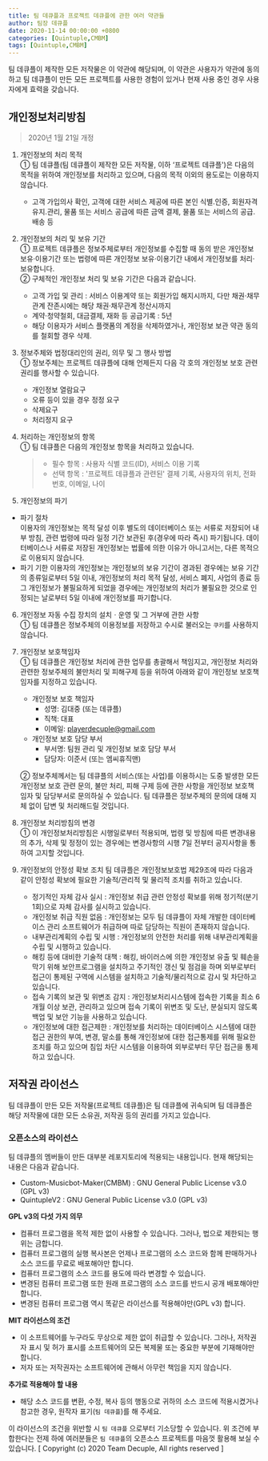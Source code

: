 ```yaml
---
title: 팀 데큐플과 프로젝트 데큐플에 관한 여러 약관들
author: 팀장 데큐플
date: 2020-11-14 00:00:00 +0800
categories: [Quintuple,CMBM]
tags: [Quintuple,CMBM]
---
```


팀 데큐플이 제작한 모든 저작물은 이 약관에 해당되며, 이 약관은 사용자가 약관에 동의하고 팀 데큐플이 만든 모든 프로젝트를 사용한 경험이 있거나 현재 사용 중인 경우 사용자에게 효력을 갖습니다.

## 개인정보처리방침
> 2020년 1월 21일 개정

1. 개인정보의 처리 목적  
① 팀 데큐플(팀 데큐플이 제작한 모든 저작물, 이하 ‘프로젝트 데큐플')은 다음의 목적을 위하여 개인정보를 처리하고 있으며, 다음의 목적 이외의 용도로는 이용하지 않습니다.
    * 고객 가입의사 확인, 고객에 대한 서비스 제공에 따른 본인 식별․인증, 회원자격 유지․관리, 물품 또는 서비스 공급에 따른 금액 결제, 물품 또는 서비스의 공급․배송 등
      
2. 개인정보의 처리 및 보유 기간  
① 프로젝트 데큐플은 정보주체로부터 개인정보를 수집할 때 동의 받은 개인정보 보유·이용기간 또는 법령에 따른 개인정보 보유·이용기간 내에서 개인정보를 처리·보유합니다.  
② 구체적인 개인정보 처리 및 보유 기간은 다음과 같습니다.
    * 고객 가입 및 관리 : 서비스 이용계약 또는 회원가입 해지시까지, 다만 채권·채무관계 잔존시에는 해당 채권·채무관계 정산시까지
    * 계약·청약철회, 대금결제, 재화 등 공급기록 : 5년
    * 해당 이용자가 서비스 플랫폼의 계정을 삭제하였거나, 개인정보 보관 약관 동의를 철회할 경우 삭제.
      
3. 정보주체와 법정대리인의 권리, 의무 및 그 행사 방법  
① 정보주체는 프로젝트 데큐플에 대해 언제든지 다음 각 호의 개인정보 보호 관련 권리를 행사할 수 있습니다.
    * 개인정보 열람요구
    * 오류 등이 있을 경우 정정 요구
    * 삭제요구
    * 처리정지 요구
      
4. 처리하는 개인정보의 항목  
① 팀 데큐플은 다음의 개인정보 항목을 처리하고 있습니다.
    > * 필수 항목 : 사용자 식별 코드(ID), 서비스 이용 기록
    > * 선택 항목 : '프로젝트 데큐플과 관련된' 결제 기록, 사용자의 위치, 전화번호, 이메일, 나이
      
5. 개인정보의 파기  
 * 파기 절차  
 이용자의 개인정보는 목적 달성 이후 별도의 데이터베이스 또는 서류로 저장되어 내부 방침, 관련 법령에 따라 일정 기간 보관된 후(경우에 따라 즉시) 파기됩니다. 데이터베이스나 서류로 저장된 개인정보는 법률에 의한 이유가 아니고서는, 다른 목적으로 이용되지 않습니다.
 * 파기 기한
 이용자의 개인정보는 개인정보의 보유 기간이 경과된 경우에는 보유 기간의 종류일로부터 5일 이내, 개인정보의 처리 목적 달성, 서비스 폐지, 사업의 종료 등 그 개인정보가 불필요하게 되었을 경우에는 개인정보의 처리가 불필요한 것으로 인정되는 날로부터 5일 이내에 개인정보를 파기합니다.
  
6. 개인정보 자동 수집 장치의 설치ㆍ운영 및 그 거부에 관한 사항  
① 팀 데큐플은 정보주체의 이용정보를 저장하고 수시로 불러오는 `쿠키`를 사용하지 않습니다.
  
7. 개인정보 보호책임자  
① 팀 데큐플은 개인정보 처리에 관한 업무를 총괄해서 책임지고, 개인정보 처리와 관련한 정보주체의 불만처리 및 피해구제 등을 위하여 아래와 같이 개인정보 보호책임자를 지정하고 있습니다.  
    * 개인정보 보호 책임자
      - 성명: 김대중 (또는 데큐플)
      - 직책: 대표
      - 이메일: playerdecuple@gmail.com
    * 개인정보 보호 담당 부서
      - 부서명: 팀원 관리 및 개인정보 보호 담당 부서
      - 담당자: 이준서 (또는 엠씨휴직맨)  
 
     ② 정보주체께서는 팀 데큐플의 서비스(또는 사업)를 이용하시는 도중 발생한 모든 개인정보 보호 관련 문의, 불만 처리, 피해 구제 등에 관한 사항을 개인정보 보호책임자 및 담당부서로 문의하실 수 있습니다. 팀 데큐플은 정보주체의 문의에 대해 지체 없이 답변 및 처리해드릴 것입니다.  

8. 개인정보 처리방침의 변경  
① 이 개인정보처리방침은 시행일로부터 적용되며, 법령 및 방침에 따른 변경내용의 추가, 삭제 및 정정이 있는 경우에는 변경사항의 시행 7일 전부터 공지사항을 통하여 고지할 것입니다.  

9. 개인정보의 안정성 확보 조치
팀 데큐플은 개인정보보호법 제29조에 따라 다음과 같이 안정성 확보에 필요한 기술적/관리적 및 물리적 조치를 취하고 있습니다.  
    * 정기적인 자체 감사 실시 : 개인정보 취급 관련 안정성 확보를 위해 정기적(분기 1회)으로 자체 감사를 실시하고 있습니다.
    * 개인정보 취급 직원 없음 : 개인정보는 모두 팀 데큐플이 자체 개발한 데이터베이스 관리 소프트웨어가 취급하며 따로 담당하는 직원이 존재하지 않습니다.
    * 내부관리계획의 수립 및 시행 : 개인정보의 안전한 처리를 위해 내부관리계획을 수립 및 시행하고 있습니다.
    * 해킹 등에 대비한 기술적 대책 : 해킹, 바이러스에 의한 개인정보 유출 및 훼손을 막기 위해 보안프로그램을 설치하고 주기적인 갱신 및 점검을 하며 외부로부터 접근이 통제된 구역에 시스템을 설치하고 기술적/물리적으로 감시 및 차단하고 있습니다.
    * 접속 기록의 보관 및 위변조 감지 : 개인정보처리시스템에 접속한 기록을 최소 6개월 이상 보관, 관리하고 있으며 접속 기록이 위변조 및 도난, 분실되지 않도록 백업 및 보안 기능을 사용하고 있습니다.
    * 개인정보에 대한 접근제한 : 개인정보를 처리하는 데이터베이스 시스템에 대한 접근 권한의 부여, 변경, 말소를 통해 개인정보에 대한 접근통제를 위해 필요한 조치를 하고 있으며 침입 차단 시스템을 이용하여 외부로부터 무단 접근을 통제하고 있습니다.

## 저작권 라이선스
팀 데큐플이 만든 모든 저작물(프로젝트 데큐플)은 팀 데큐플에 귀속되며 팀 데큐플은 해당 저작물에 대한 모든 소유권, 저작권 등의 권리를 가지고 있습니다.

### 오픈소스의 라이선스
팀 데큐플의 멤버들이 만든 대부분 레포지토리에 적용되는 내용입니다. 현재 해당되는 내용은 다음과 같습니다.
 * Custom-Musicbot-Maker(CMBM) : GNU General Public License v3.0 (GPL v3)
 * QuintupleV2 : GNU General Public License v3.0 (GPL v3)

**GPL v3의 다섯 가지 의무**
* 컴퓨터 프로그램을 목적 제한 없이 사용할 수 있습니다. 그러나, 법으로 제한되는 행위는 금합니다.
* 컴퓨터 프로그램의 실행 복사본은 언제나 프로그램의 소스 코드와 함께 판매하거나 소스 코드를 무료로 배포해야만 합니다.
* 컴퓨터 프로그램의 소스 코드를 용도에 따라 변경할 수 있습니다.
* 변경된 컴퓨터 프로그램 또한 원래 프로그램의 소스 코드를 반드시 공개 배포해야만 합니다.
* 변경된 컴퓨터 프로그램 역시 똑같은 라이선스를 적용해야만(GPL v3) 합니다.
  
**MIT 라이선스의 조건**
* 이 소프트웨어를 누구라도 무상으로 제한 없이 취급할 수 있습니다. 그러나, 저작권자 표시 및 허가 표시를 소프트웨어의 모든 복제물 또는 중요한 부분에 기재해야만 합니다.
* 저자 또는 저작권자는 소프트웨어에 관해서 아무런 책임을 지지 않습니다.

**추가로 적용해야 할 내용**
* 해당 소스 코드를 변환, 수정, 복사 등의 행동으로 귀하의 소스 코드에 적용시켰거나 참고한 경우, 원작자 표기(`팀 데큐플`)를 해 주세요.
  
이 라이선스의 조건을 위반할 시 `팀 데큐플` 으로부터 기소당할 수 있습니다. 위 조건에 부합한다는 전제 하에 여러분들은 `팀 데큐플`의 오픈소스 프로젝트를 마음껏 활용해 보실 수 있습니다.
[ Copyright (c) 2020 Team Decuple, All rights reserved ]
